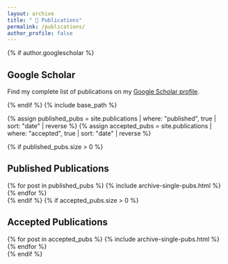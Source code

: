 ```yaml
---
layout: archive
title: " 📜 Publications"
permalink: /publications/
author_profile: false
---
```


<link rel="stylesheet" href="https://cdnjs.cloudflare.com/ajax/libs/font-awesome/6.2.0/css/all.min.css">
{% if author.googlescholar %}

<section> <h2>Google Scholar</h2> <p>Find my complete list of publications on my <a href="{{author.googlescholar}}" target="_blank" rel="noopener noreferrer">Google Scholar profile</a>.</p> </section> {% endif %}
{% include base_path %}

{% assign published_pubs = site.publications | where: "published", true | sort: "date" | reverse %}
{% assign accepted_pubs = site.publications | where: "accepted", true | sort: "date" | reverse %}

{% if published_pubs.size > 0 %}

<section> <h2>Published Publications</h2> {% for post in published_pubs %} {% include archive-single-pubs.html %} {% endfor %} </section> {% endif %}
{% if accepted_pubs.size > 0 %}

<section> <h2>Accepted Publications</h2> {% for post in accepted_pubs %} {% include archive-single-pubs.html %} {% endfor %} </section> {% endif %}